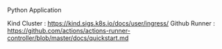 Python Application


Kind Cluster : https://kind.sigs.k8s.io/docs/user/ingress/
Github Runner : https://github.com/actions/actions-runner-controller/blob/master/docs/quickstart.md